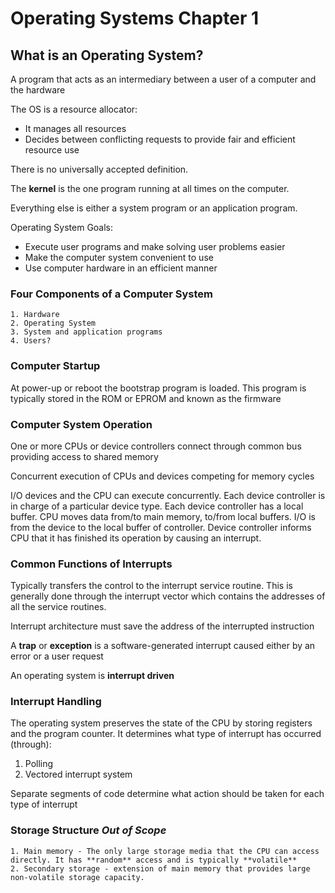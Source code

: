 # Operating Systems Chapter 1
  ## What is an Operating System?
  A program that acts as an intermediary between a user of a computer and the hardware

  The OS is a resource allocator:
  * It manages all resources
  * Decides between conflicting requests to provide fair and efficient resource use

  There is no universally accepted definition.

  The **kernel** is the one program running at all times on the computer.

  Everything else is either a system program or an application program.

  Operating System Goals:
  - Execute user programs and make solving user problems easier
  - Make the computer system convenient to use
  - Use computer hardware in an efficient manner

  ### Four Components of a Computer System
    1. Hardware
    2. Operating System
    3. System and application programs
    4. Users?

  ### Computer Startup

  At power-up or reboot the bootstrap program is loaded.
  This program is typically stored in the ROM or EPROM and known as the firmware

  ### Computer System Operation

  One or more CPUs or device controllers connect through common bus providing access to shared memory

  Concurrent execution of CPUs and devices competing for memory cycles

  I/O devices and the CPU can execute concurrently.
  Each device controller is in charge of a particular device type.
  Each device controller has a local buffer.
  CPU moves data from/to main memory, to/from local buffers.
  I/O is from the device to the local buffer of controller.
  Device controller informs CPU that it has finished its operation by causing an interrupt.

  ### Common Functions of Interrupts

  Typically transfers the control to the interrupt service routine. This is generally done through the interrupt vector which contains the addresses of all the service routines.

  Interrupt architecture must save the address of the interrupted instruction

  A **trap** or **exception** is a software-generated interrupt caused either by an error or a user request

  An operating system is **interrupt driven**

  ### Interrupt Handling

  The operating system preserves the state of the CPU by storing registers and the program counter.
  It determines what type of interrupt has occurred (through):
  1. Polling
  2. Vectored interrupt system

  Separate segments of code determine what action should be taken for each type of interrupt

  ### Storage Structure *Out of Scope*

    1. Main memory - The only large storage media that the CPU can access directly. It has **random** access and is typically **volatile**
    2. Secondary storage - extension of main memory that provides large non-volatile storage capacity.
